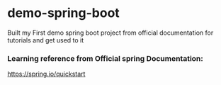 # demo-spring-boot
Built my First demo spring boot project from official documentation for tutorials and get used to it

### Learning reference from Official spring Documentation: 
https://spring.io/quickstart
